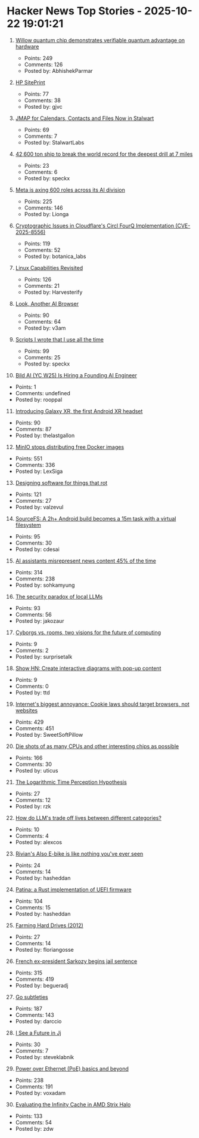# Hacker News Top Stories - 2025-10-22 19:01:21

1. [Willow quantum chip demonstrates verifiable quantum advantage on hardware](https://blog.google/technology/research/quantum-echoes-willow-verifiable-quantum-advantage/)
   - Points: 249
   - Comments: 126
   - Posted by: AbhishekParmar

2. [HP SitePrint](https://www.hp.com/us-en/printers/site-print/layout-robot.html)
   - Points: 77
   - Comments: 38
   - Posted by: gjvc

3. [JMAP for Calendars, Contacts and Files Now in Stalwart](https://stalw.art/blog/jmap-collaboration/)
   - Points: 69
   - Comments: 7
   - Posted by: StalwartLabs

4. [42,600 ton ship to break the world record for the deepest drill at 7 miles](https://blog.bostonorganics.com/chinas-42600-ton-meng-xiang-aims-drill-7-miles-deep-breaking-records/)
   - Points: 23
   - Comments: 6
   - Posted by: speckx

5. [Meta is axing 600 roles across its AI division](https://www.theverge.com/news/804253/meta-ai-research-layoffs-fair-superintelligence)
   - Points: 225
   - Comments: 146
   - Posted by: Lionga

6. [Cryptographic Issues in Cloudflare's Circl FourQ Implementation (CVE-2025-8556)](https://www.botanica.software/blog/cryptographic-issues-in-cloudflares-circl-fourq-implementation)
   - Points: 119
   - Comments: 52
   - Posted by: botanica_labs

7. [Linux Capabilities Revisited](https://dfir.ch/posts/linux_capabilities/)
   - Points: 126
   - Comments: 21
   - Posted by: Harvesterify

8. [Look, Another AI Browser](https://manuelmoreale.com/thoughts/look-another-ai-browser)
   - Points: 90
   - Comments: 64
   - Posted by: v3am

9. [Scripts I wrote that I use all the time](https://evanhahn.com/scripts-i-wrote-that-i-use-all-the-time/)
   - Points: 99
   - Comments: 25
   - Posted by: speckx

10. [Bild AI (YC W25) Is Hiring a Founding AI Engineer](https://www.ycombinator.com/companies/bild-ai/jobs/m2ilR5L-founding-engineer-applied-ai)
   - Points: 1
   - Comments: undefined
   - Posted by: rooppal

11. [Introducing Galaxy XR, the first Android XR headset](https://blog.google/products/android/samsung-galaxy-xr/)
   - Points: 90
   - Comments: 87
   - Posted by: thelastgallon

12. [MinIO stops distributing free Docker images](https://github.com/minio/minio/issues/21647#issuecomment-3418675115)
   - Points: 551
   - Comments: 336
   - Posted by: LexSiga

13. [Designing software for things that rot](https://drobinin.com/posts/designing-software-for-things-that-rot/)
   - Points: 121
   - Comments: 27
   - Posted by: valzevul

14. [SourceFS: A 2h+ Android build becomes a 15m task with a virtual filesystem](https://www.source.dev/journal/sourcefs)
   - Points: 95
   - Comments: 30
   - Posted by: cdesai

15. [AI assistants misrepresent news content 45% of the time](https://www.bbc.co.uk/mediacentre/2025/new-ebu-research-ai-assistants-news-content)
   - Points: 314
   - Comments: 238
   - Posted by: sohkamyung

16. [The security paradox of local LLMs](https://quesma.com/blog/local-llms-security-paradox/)
   - Points: 93
   - Comments: 56
   - Posted by: jakozaur

17. [Cyborgs vs. rooms, two visions for the future of computing](https://interconnected.org/home/2025/10/13/dichotomy)
   - Points: 9
   - Comments: 2
   - Posted by: surprisetalk

18. [Show HN: Create interactive diagrams with pop-up content](https://vexlio.com/features/interactive-diagrams-with-popups/)
   - Points: 9
   - Comments: 0
   - Posted by: ttd

19. [Internet's biggest annoyance: Cookie laws should target browsers, not websites](https://nednex.com/en/the-internets-biggest-annoyance-why-cookie-laws-should-target-browsers-not-websites/)
   - Points: 429
   - Comments: 451
   - Posted by: SweetSoftPillow

20. [Die shots of as many CPUs and other interesting chips as possible](https://commons.wikimedia.org/wiki/User:Birdman86)
   - Points: 166
   - Comments: 30
   - Posted by: uticus

21. [The Logarithmic Time Perception Hypothesis](http://www.kafalas.com/Logtime.html)
   - Points: 27
   - Comments: 12
   - Posted by: rzk

22. [How do LLM's trade off lives between different categories?](https://arctotherium.substack.com/p/llm-exchange-rates-updated)
   - Points: 10
   - Comments: 4
   - Posted by: alexcos

23. [Rivian's Also E-bike is like nothing you've ever seen](https://www.theverge.com/news/804157/rivian-tm-b-electric-bike-price-specs-helmet-quad)
   - Points: 24
   - Comments: 14
   - Posted by: hasheddan

24. [Patina: a Rust implementation of UEFI firmware](https://github.com/OpenDevicePartnership/patina)
   - Points: 104
   - Comments: 15
   - Posted by: hasheddan

25. [Farming Hard Drives (2012)](https://www.backblaze.com/blog/backblaze_drive_farming/)
   - Points: 27
   - Comments: 14
   - Posted by: floriangosse

26. [French ex-president Sarkozy begins jail sentence](https://www.bbc.com/news/articles/cvgkm2j0xelo)
   - Points: 315
   - Comments: 419
   - Posted by: begueradj

27. [Go subtleties](https://harrisoncramer.me/15-go-sublteties-you-may-not-already-know/)
   - Points: 187
   - Comments: 143
   - Posted by: darccio

28. [I See a Future in Jj](https://steveklabnik.com/writing/i-see-a-future-in-jj/)
   - Points: 30
   - Comments: 7
   - Posted by: steveklabnik

29. [Power over Ethernet (PoE) basics and beyond](https://www.edn.com/poe-basics-and-beyond-what-every-engineer-should-know/)
   - Points: 238
   - Comments: 191
   - Posted by: voxadam

30. [Evaluating the Infinity Cache in AMD Strix Halo](https://chipsandcheese.com/p/evaluating-the-infinity-cache-in)
   - Points: 133
   - Comments: 54
   - Posted by: zdw

